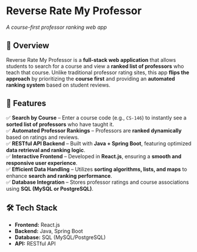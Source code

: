 # Reverse Rate My Professor  

*A course-first professor ranking web app*  

## 📌 Overview  

Reverse Rate My Professor is a **full-stack web application** that allows students to search for a course and view a **ranked list of professors** who teach that course. Unlike traditional professor rating sites, this app **flips the approach** by prioritizing the **course first** and providing an **automated ranking system** based on student reviews.  

## 🚀 Features  

✅ **Search by Course** – Enter a course code (e.g., `CS-146`) to instantly see a **sorted list of professors** who have taught it.  
✅ **Automated Professor Rankings** – Professors are **ranked dynamically** based on ratings and reviews.  
✅ **RESTful API Backend** – Built with **Java + Spring Boot**, featuring optimized **data retrieval and ranking logic**.  
✅ **Interactive Frontend** – Developed in **React.js**, ensuring a **smooth and responsive user experience**.  
✅ **Efficient Data Handling** – Utilizes **sorting algorithms, lists, and maps** to enhance **search and ranking performance**.  
✅ **Database Integration** – Stores professor ratings and course associations using **SQL (MySQL or PostgreSQL)**.  

## 🛠️ Tech Stack  

- **Frontend:** React.js  
- **Backend:** Java, Spring Boot  
- **Database:** SQL (MySQL/PostgreSQL)  
- **API:** RESTful API  
